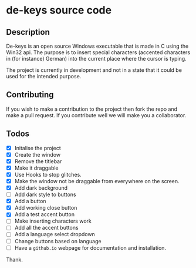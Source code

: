 # de-keys source code

## Description

De-keys is an open source Windows executable that is made in C using the Win32 api. The purpose is to insert special characters (accented characters in (for instance) German) into the current place where the cursor is typing. 

The project is currently in development and not in a state that it could be used for the intended purpose.

## Contributing

If you wish to make a contribution to the project then fork the repo and make a pull request. If you contribute well we will make you a collaborator.

## Todos

- [x] Initalise the project
- [x] Create the window
- [x] Remove the titlebar
- [x] Make it draggable
- [x] Use Hooks to stop glitches.
- [x] Make the window not be draggable from everywhere on the screen.
- [x] Add dark background
- [ ] Add dark style to buttons
- [x] Add a button
- [x] Add working close button
- [x] Add a test accent button
- [ ] Make inserting characters work
- [ ] Add all the accent buttons
- [ ] Add a language select dropdown
- [ ] Change buttons based on language
- [ ] Have a `github.io` webpage for documentation and installation.

Thank.

